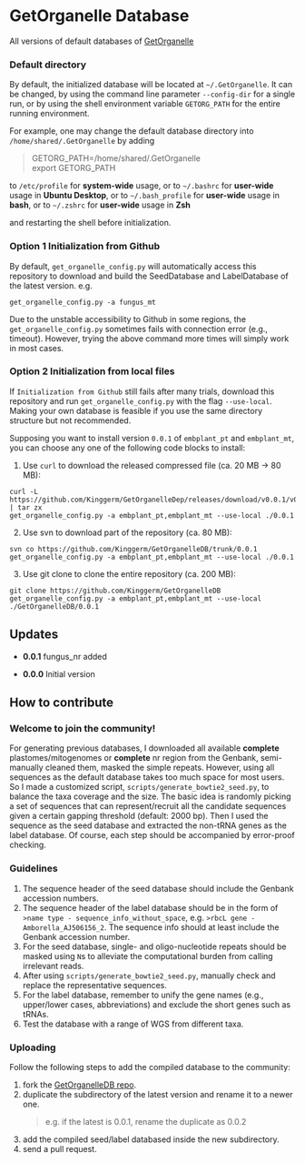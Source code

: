 # GetOrganelle Database

All versions of default databases of [GetOrganelle](https://github.com/Kinggerm/GetOrganelle)

### Default directory

By default, the initialized database will be located at `~/.GetOrganelle`. It can be changed, by using the command line parameter `--config-dir` for a single run, or by using the shell environment variable `GETORG_PATH` for the entire running environment.

For example, one may change the default database directory into `/home/shared/.GetOrganelle` by adding 

> GETORG_PATH=/home/shared/.GetOrganelle<br>
> export GETORG_PATH

to `/etc/profile` for **system-wide** usage, 
or to `~/.bashrc` for **user-wide** usage in **Ubuntu Desktop**, 
or to `~/.bash_profile` for **user-wide** usage in **bash**, 
or to `~/.zshrc` for **user-wide** usage in **Zsh**

and restarting the shell before initialization.

### Option 1 Initialization from Github

By default, `get_organelle_config.py` will automatically access this repository to download and build the SeedDatabase and LabelDatabase of the latest version. e.g.

    get_organelle_config.py -a fungus_mt

Due to the unstable accessibility to Github in some regions, the `get_organelle_config.py` sometimes fails with connection error (e.g., timeout). However, trying the above command more times will simply work in most cases.

### Option 2 Initialization from local files

If `Initialization from Github` still fails after many trials, download this repository and run `get_organelle_config.py` with the flag `--use-local`. Making your own database is feasible if you use the same directory structure but not recommended. 

Supposing you want to install version `0.0.1` of `embplant_pt` and `embplant_mt`, you can choose any one of the following code blocks to install:
    
  1. Use `curl` to download the released compressed file (ca. 20 MB -> 80 MB):
    
    curl -L https://github.com/Kinggerm/GetOrganelleDep/releases/download/v0.0.1/v0.0.1.tar.gz | tar zx
    get_organelle_config.py -a embplant_pt,embplant_mt --use-local ./0.0.1
    
  2. Use svn to download part of the repository (ca. 80 MB):
  
    svn co https://github.com/Kinggerm/GetOrganelleDB/trunk/0.0.1
    get_organelle_config.py -a embplant_pt,embplant_mt --use-local ./0.0.1
    
  3. Use git clone to clone the entire repository (ca. 200 MB):
  
    git clone https://github.com/Kinggerm/GetOrganelleDB
    get_organelle_config.py -a embplant_pt,embplant_mt --use-local ./GetOrganelleDB/0.0.1
    

## Updates

* **0.0.1** fungus_nr added

* **0.0.0** Initial version



## How to contribute

### Welcome to join the community!

For generating previous databases, I downloaded all available **complete** plastomes/mitogenomes or **complete** nr region from the Genbank, semi-manually cleaned them, masked the simple repeats. However, using all sequences as the default database takes too much space for most users. So I made a customized script, `scripts/generate_bowtie2_seed.py`, to balance the taxa coverage and the size. The basic idea is randomly picking a set of sequences that can represent/recruit all the candidate sequences given a certain gapping threshold (default: 2000 bp). Then I used the sequence as the seed database and extracted the non-tRNA genes as the label database. Of course, each step should be accompanied by error-proof checking.

### Guidelines

1. The sequence header of the seed database should include the Genbank accession numbers.
2. The sequence header of the label database should be in the form of `>name type - sequence_info_without_space`, e.g. `>rbcL gene - Amborella_AJ506156_2`. The sequence info should at least include the Genbank accession number.
3. For the seed database, single- and oligo-nucleotide repeats should be masked using `N`s to alleviate the computational burden from calling irrelevant reads.
4. After using `scripts/generate_bowtie2_seed.py`, manually check and replace the representative sequences.
5. For the label database, remember to unify the gene names (e.g., upper/lower cases, abbreviations) and exclude the short genes such as tRNAs.
6. Test the database with a range of WGS from different taxa.

### Uploading
Follow the following steps to add the compiled database to the community:
1. fork the [GetOrganelleDB repo](https://github.com/Kinggerm/GetOrganelleDB).
2. duplicate the subdirectory of the latest version and rename it to a newer one.
   > e.g. if the latest is 0.0.1, rename the duplicate as 0.0.2
3. add the compiled seed/label databased inside the new subdirectory. 
4. send a pull request.

